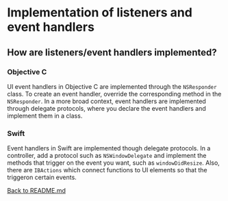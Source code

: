 # Implementation of listeners and event handlers

## How are listeners/event handlers implemented?
### Objective C 
UI event handlers in Objective C are implemented through the `NSResponder` class. To create an event handler, override the corresponding method in the `NSResponder`. In a more broad context, event handlers are implemented through delegate protocols, where you declare the event handlers and implement them in a class.
### Swift
Event handlers in Swift are implemented though delegate protocols. In a controller, add a protocol such as `NSWindowDelegate` and implement the methods that trigger on the event you want, such as `windowDidResize`. Also, there are `IBActions` which connect functions to UI elements so that the triggeron certain events.
  
[Back to README.md](/README.md)
